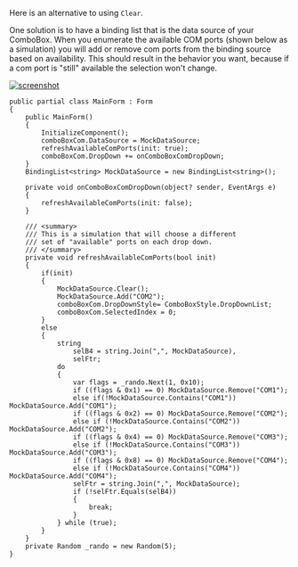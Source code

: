 Here is an alternative to using `Clear`. 

One solution is to have a binding list that is the data source of your ComboBox. When you enumerate the available COM ports (shown below as a simulation) you will add or remove com ports from the binding source based on availability. This should result in the behavior you want, because if a com port is "still" available the selection won't change.

[![screenshot][1]][1]

    public partial class MainForm : Form
    {
        public MainForm()
        {
            InitializeComponent();
            comboBoxCom.DataSource = MockDataSource;
            refreshAvailableComPorts(init: true);
            comboBoxCom.DropDown += onComboBoxComDropDown;
        }
        BindingList<string> MockDataSource = new BindingList<string>();

        private void onComboBoxComDropDown(object? sender, EventArgs e)
        {
            refreshAvailableComPorts(init: false);
        }

        /// <summary>
        /// This is a simulation that will choose a different
        /// set of "available" ports on each drop down.
        /// </summary>
        private void refreshAvailableComPorts(bool init)
        {
            if(init) 
            {
                MockDataSource.Clear();
                MockDataSource.Add("COM2");
                comboBoxCom.DropDownStyle= ComboBoxStyle.DropDownList;
                comboBoxCom.SelectedIndex = 0;
            }
            else
            {
                string 
                    selB4 = string.Join(",", MockDataSource),
                    selFtr;
                do
                {
                    var flags = _rando.Next(1, 0x10);
                    if ((flags & 0x1) == 0) MockDataSource.Remove("COM1");
                    else if(!MockDataSource.Contains("COM1")) MockDataSource.Add("COM1");
                    if ((flags & 0x2) == 0) MockDataSource.Remove("COM2");
                    else if (!MockDataSource.Contains("COM2")) MockDataSource.Add("COM2");
                    if ((flags & 0x4) == 0) MockDataSource.Remove("COM3");
                    else if (!MockDataSource.Contains("COM3")) MockDataSource.Add("COM3");
                    if ((flags & 0x8) == 0) MockDataSource.Remove("COM4");
                    else if (!MockDataSource.Contains("COM4")) MockDataSource.Add("COM4");
                    selFtr = string.Join(",", MockDataSource);
                    if (!selFtr.Equals(selB4))
                    {
                        break;
                    }
                } while (true); 
            }
        }
        private Random _rando = new Random(5);
    }

  [1]: https://i.stack.imgur.com/TiycF.png